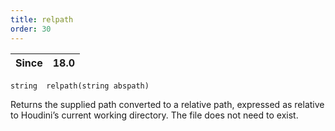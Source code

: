 ```yaml
---
title: relpath
order: 30
---
```

| Since | 18.0 |
| --- | --- |

`string  relpath(string abspath)`

Returns the supplied path converted to a relative path, expressed as
relative to Houdini’s current working directory. The file does not need to
exist.
